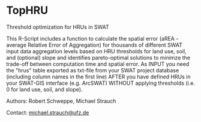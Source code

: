 # TopHRU
Threshold optimization for HRUs in SWAT

This R-Script includes a function to calculate the spatial error (aREA - average Relative Error of Aggregation) 
for thousands of different SWAT input data aggregation levels based on HRU thresholds for land use, soil, and 
(optional) slope and identifies pareto-optimal solutions to minimze the trade-off between computation time and 
spatial error.
As INPUT you need the "hrus" table exported as txt-file from your SWAT project database (including column names 
in the first line) AFTER you have defined HRUs in your SWAT-GIS interface (e.g. ArcSWAT) WITHOUT applying thresholds 
(i.e. 0 for land use, soil, and slope).

Authors: Robert Schweppe, Michael Strauch

Contact: michael.strauch@ufz.de
